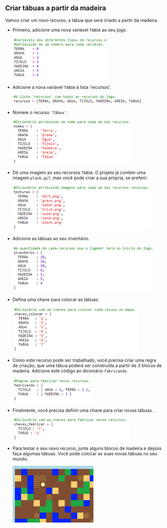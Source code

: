 ## Criar tábuas a partir da madeira

Vamos criar um novo recurso, a tábua que será criado a partir da madeira.

+ Primeiro, adicione uma nova variável `TABUA` ao seu jogo.
    
    ![screenshot](images/craft-plank-const.png)

+ Adicione a nova variável `TABUA` à lista 'recursos'.
    
    ![screenshot](images/craft-plank-resources.png)

+ Nomeie o recurso `'Tábua'`.
    
    ![screenshot](images/craft-plank-names.png)

+ Dê uma imagem ao seu recursos `TABUA`. O projeto já contém uma imagem `plank.gif`, mas você pode criar a sua própria, se preferir.
    
    ![screenshot](images/craft-plank-textures.png)

+ Adicione as tábuas ao seu inventário.
    
    ![screenshot](images/craft-plank-inventory.png)

+ Defina uma chave para colocar as tábuas.
    
    ![screenshot](images/craft-plank-placekeys.png)

+ Como este recurso pode ser trabalhado, você precisa criar uma regra de criação, que uma tábua poderá ser construída a partir de 3 blocos de madeira. Adicione este código ao dicionário `fabricando`.
    
    ![screenshot](images/craft-plank-crafting.png)

+ Finalmente, você precisa definir uma chave para criar novas tábuas.
    
    ![screenshot](images/craft-plank-craftkeys.png)

+ Para testar o seu novo recurso, junte alguns blocos de madeira e depois faça algumas tábuas. Você pode colocar as suas novas tábuas no seu mundo.
    
    ![screenshot](images/craft-plank-test.png)